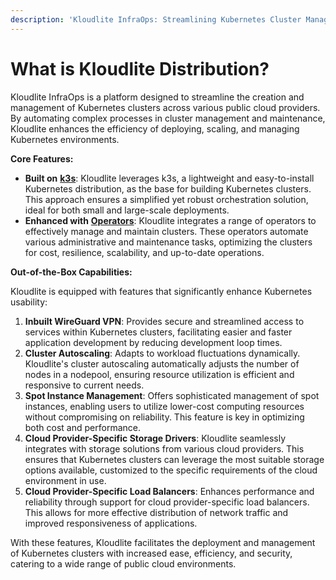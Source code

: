 ```yaml
---
description: 'Kloudlite InfraOps: Streamlining Kubernetes Cluster Management'
---
```


# What is Kloudlite Distribution?

Kloudlite InfraOps is a platform designed to streamline the creation and management of Kubernetes clusters across various public cloud providers. By automating complex processes in cluster management and maintenance, Kloudlite enhances the efficiency of deploying, scaling, and managing Kubernetes environments.

**Core Features:**

* **Built on** [**k3s**](https://k3s.io): Kloudlite leverages k3s, a lightweight and easy-to-install Kubernetes distribution, as the base for building Kubernetes clusters. This approach ensures a simplified yet robust orchestration solution, ideal for both small and large-scale deployments.
* **Enhanced with** [**Operators**](https://github.com/kloudlite/operator): Kloudlite integrates a range of operators to effectively manage and maintain clusters. These operators automate various administrative and maintenance tasks, optimizing the clusters for cost, resilience, scalability, and up-to-date operations.

**Out-of-the-Box Capabilities:**

Kloudlite is equipped with features that significantly enhance Kubernetes usability:

1. **Inbuilt WireGuard VPN**: Provides secure and streamlined access to services within Kubernetes clusters, facilitating easier and faster application development by reducing development loop times.
2. **Cluster Autoscaling**: Adapts to workload fluctuations dynamically. Kloudlite's cluster autoscaling automatically adjusts the number of nodes in a nodepool, ensuring resource utilization is efficient and responsive to current needs.
3. **Spot Instance Management**: Offers sophisticated management of spot instances, enabling users to utilize lower-cost computing resources without compromising on reliability. This feature is key in optimizing both cost and performance.
4. **Cloud Provider-Specific Storage Drivers**: Kloudlite seamlessly integrates with storage solutions from various cloud providers. This ensures that Kubernetes clusters can leverage the most suitable storage options available, customized to the specific requirements of the cloud environment in use.
5. **Cloud Provider-Specific Load Balancers**: Enhances performance and reliability through support for cloud provider-specific load balancers. This allows for more effective distribution of network traffic and improved responsiveness of applications.

With these features, Kloudlite facilitates the deployment and management of Kubernetes clusters with increased ease, efficiency, and security, catering to a wide range of public cloud environments.
